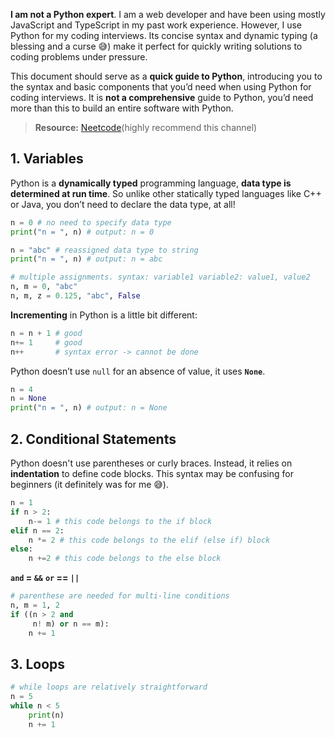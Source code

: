 **I am not a Python expert**. I am a web developer and have been using mostly JavaScript and TypeScript in my past work experience. However, I use Python for my coding interviews. Its concise syntax and dynamic typing (a blessing and a curse 😅) make it perfect for quickly writing solutions to coding problems under pressure. 

This document should serve as a **quick guide to Python**, introducing you to the syntax and basic components that you’d need when using Python for coding interviews. It is **not a comprehensive** guide to Python, you’d need more than this to build an entire software with Python. 

> **Resource:** [Neetcode](https://www.youtube.com/watch?v=0K_eZGS5NsU)(highly recommend this channel)
## 1. Variables
Python is a **dynamically typed** programming language, **data type is determined at run time**. So unlike other statically typed languages like C++ or Java, you don’t need to declare the data type, at all!
```python
n = 0 # no need to specify data type 
print("n = ", n) # output: n = 0

n = "abc" # reassigned data type to string
print("n = ", n) # output: n = abc

# multiple assignments. syntax: variable1 variable2: value1, value2
n, m = 0, "abc" 
n, m, z = 0.125, "abc", False
```

**Incrementing** in Python is a little bit different: 
```python
n = n + 1 # good
n+= 1     # good
n++       # syntax error -> cannot be done
```

Python doesn’t use `null` for an absence of value, it uses **`None`**. 
```python
n = 4
n = None
print("n = ", n) # output: n = None
```
## 2. Conditional Statements
Python doesn't use parentheses or curly braces. Instead, it relies on **indentation** to define code blocks. This syntax may be confusing for beginners (it definitely was for me 😅).
```python
n = 1
if n > 2:
	n-= 1 # this code belongs to the if block
elif n == 2: 
	n *= 2 # this code belongs to the elif (else if) block
else: 
	n +=2 # this code belongs to the else block
```

**`and` = `&&`**
**`or` == `||`**
```python
# parenthese are needed for multi-line conditions
n, m = 1, 2
if ((n > 2 and
	 n! m) or n == m):
	n += 1
```
## 3. Loops
```python
# while loops are relatively straightforward
n = 5
while n < 5 
	print(n)
	n += 1 
```
